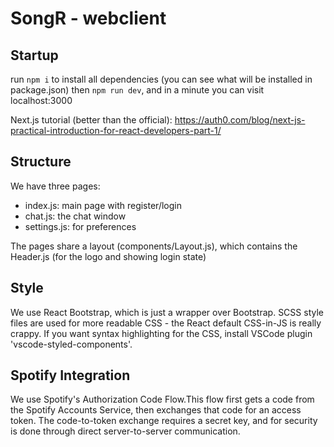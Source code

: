 # SongR - webclient

## Startup

run `npm i` to install all dependencies (you can see what will be installed in package.json)
then `npm run dev`, and in a minute you can visit localhost:3000

Next.js tutorial (better than the official):
https://auth0.com/blog/next-js-practical-introduction-for-react-developers-part-1/

## Structure

We have three pages:

- index.js: main page with register/login
- chat.js: the chat window
- settings.js: for preferences

The pages share a layout (components/Layout.js), which contains the Header.js (for the logo and showing login state)

## Style

We use React Bootstrap, which is just a wrapper over Bootstrap.
SCSS style files are used for more readable CSS - the React default CSS-in-JS is really crappy.
If you want syntax highlighting for the CSS, install VSCode plugin 'vscode-styled-components'.

## Spotify Integration

We use Spotify's Authorization Code Flow.This flow first gets a code from the Spotify Accounts Service, then exchanges that code for an access token. The code-to-token exchange requires a secret key, and for security is done through direct server-to-server communication.
